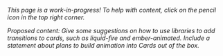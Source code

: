 _This page is a work-in-progress! To help with content, click on the pencil icon in the top right corner._

_Proposed content: Give some suggestions on how to use libraries to add transitions to cards, such as liquid-fire and ember-animated. Include a statement about plans to build animation into Cards out of the box._
